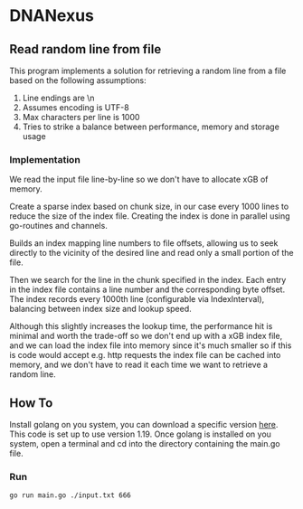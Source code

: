 # DNANexus

## Read random line from file

This program implements a solution for retrieving a random line from a file based on the following assumptions:

1. Line endings are \n
2. Assumes encoding is UTF-8
3. Max characters per line is 1000
4. Tries to strike a balance between performance, memory and storage usage

### Implementation

We read the input file line-by-line so we don't have to allocate xGB of memory.

Create a sparse index based on chunk size, in our case every 1000 lines to reduce the size of the index file.
Creating the index is done in parallel using go-routines and channels.

Builds an index mapping line numbers to file offsets, allowing us to seek directly to the vicinity of the desired line and read only a small portion of the file.

Then we search for the line in the chunk specified in the index.
Each entry in the index file contains a line number and the corresponding byte offset.
The index records every 1000th line (configurable via IndexInterval), balancing between index size and lookup speed.

Although this slightly increases the lookup time, the performance hit is minimal and worth the
trade-off so we don't end up with a xGB index file, and we can load the index file into memory since it's much smaller
so if this is code would accept e.g. http requests the index file can be cached into memory, and we don't have to read it
each time we want to retrieve a random line.

## How To

Install golang on you system, you can download a specific version [here](https://go.dev/dl/).
This code is set up to use version 1.19.
Once golang is installed on you system, open a terminal and cd into the directory containing the main.go file.

### Run

```shell
go run main.go ./input.txt 666
```
